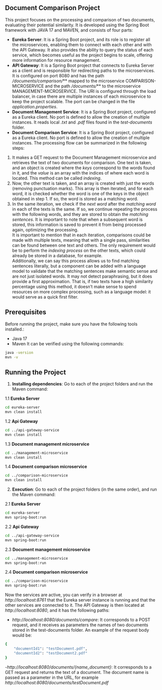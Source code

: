 ## Document Comparison Project

This project focuses on the processing and comparison of two documents, evaluating their potential similarity. It is developed using the Spring Boot framework with JAVA 17 and MAVEN, and consists of four parts:
- **Eureka Server**: It is a Spring Boot project, and its role is to register all the microservices, enabling them to connect with each other and with the API Gateway. It also provides the ability to query the status of each service, which becomes useful as the project begins to scale, offering more information for resource management.
- **API Gateway**: It is a Spring Boot project that connects to Eureka Server as a client and is responsible for redirecting paths to the microservices. It is configured on port 8080 and has the path */documents/comparison/*** mapped to the microservice COMPARISON-MICROSERVICE and the path */documents/*** to the microservice MANAGEMENT-MICROSERVICE. 
The URI is configured through the load balancer, in case there are multiple instances of each microservice to keep the project scalable. The port can be changed in the file *application.properties*.
- **Document Management Service**: It is a Spring Boot project, configured as a Eureka client. No port is defined to allow the creation of multiple instances. It reads local *.txt* and *.pdf* files found in the *test-documents* folder.
- **Document Comparison Service**: It is a Spring Boot project, configured as a Eureka client. No port is defined to allow the creation of multiple instances. The processing flow can be summarized in the following steps:
1. It makes a GET request to the Document Management microservice and retrieves the text of two documents for comparison. One text is taken, and an object is created where the *keys* correspond to the words found in it, and the *value* is an array with the indices of where each word is located. This method can be called *indexing*.
2. Now, the other text is taken, and an array is created with just the words (removing punctuation marks). This array is then iterated, and for each word, it is checked whether the word is one of the keys in the object obtained in step 1. If so, the word is stored as a matching word.
3. In the same iteration, we check if the *next word* after the *matching word* in each of the texts is the same. If so, we continue repeating the process with the following words, and they are stored to obtain the *matching sentences*. It is important to note that when a subsequent word is stored, this information is saved to prevent it from being processed again, optimizing the processing. <br>
It is important to mention that in each iteration, comparisons could be made with multiple texts, meaning that with a single pass, similarities can be found between one text and others. The only requirement would be to perform the *indexing process* on the other texts, which could already be stored in a database, for example. <br>
Additionally, we can say this process allows us to find matching sentences literally, but a component can be added with a language model to validate that the matching sentences make semantic sense and are not just isolated words. It may not detect paraphrasing, but it does provide a first approximation. That is, if two texts have a high similarity percentage using this method, it doesn’t make sense to spend resources on more complex processing, such as a language model: it would serve as a quick first filter. <br>

## Prerequisites
Before running the project, make sure you have the following tools installed.:
- Java 17
- Maven
It can be verified using the following commands:
```bash
java -version
mvn -v
```

## Running the Project
1. **Installing dependencies**:
Go to each of the project folders and run the Maven command:

1.1 **Eureka Server**
```bash
cd eureka-server
mvn clean install
```

1.2 **Api Gateway**
```bash
cd ../api-gateway-service
mvn clean install
```

1.3 **Document management microservice**
```bash
cd ../management-microservice
mvn clean install
```

1.4 **Document comparison microservice**
```bash
cd ../comparison-microservice
mvn clean install
```

2. **Execution**:
Go to each of the project folders (in the same order), and run the Maven command:

2.1 **Eureka Server**
```bash
cd eureka-server
mvn spring-boot:run
```

2.2 **Api Gateway**
```bash
cd ../api-gateway-service
mvn spring-boot:run
```

2.3 **Document management microservice**
```bash
cd ../management-microservice
mvn spring-boot:run
```

2.4 **Document comparison microservice**
```bash
cd ../comparison-microservice
mvn spring-boot:run
```

Now the services are active, you can verify in a browser at *http://localhost:8761* that the Eureka server instance is running and that the other services are connected to it.
The API Gateway is then located at *http://localhost:8080*, and it has the following paths:
- *http://localhost:8080/documents/compare*: It corresponds to a POST request, and it receives as parameters the names of two documents stored in the test-documents folder. An example of the request body would be:
```bash
{
    "documentId1": "testDocument.pdf",
    "documentId2": "testDocument2.pdf"
}
```
-*http://localhost:8080/documents/{name_document}*: It corresponds to a GET request and returns the text of a document. The document name is passed as a parameter in the URL, for example *http://localhost:8080/documents/testDocument.pdf*